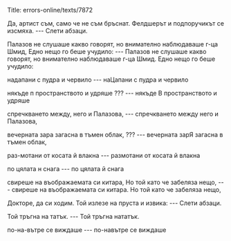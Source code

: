 Title: errors-online/texts/7872

Да, артист съм, само че не съм бръснат. Фелдшерът и подпоручикът се изсмяха. --- Слети абзаци.

Палазов не слушаше какво говорят, но внимателно наблюдаваше г-ца Шмид, Едно нещо го беше учудило: ---
Палазов не слушаше какво говорят, но внимателно наблюдаваше г-ца Шмид. Едно нещо го беше учудило: 

надапани с пудра и червило --- наЦапани с пудра и червило

някъде п пространството и удряше ??? --- някъде В пространството и удряше

спречкването между, него и Палазова, --- спречкването между него и Палазова,

вечерната зара загасна в тъмен облак, ??? --- вечерната зарЯ загасна в тъмен облак,

раз-мотани от косата й влакна --- размотани от косата й влакна

по цялата н снага  --- по цялата й снага

свиреше на въображаемата си китара, Но той като че забеляза нещо, --- свиреше на въображаемата си китара. Но той като че забеляза нещо,

Докторе, да си ходим. Той излезе на пруста и извика: --- Слети абзаци.

Той тръгна на татък. --- Той тръгна нататък.

по-на-вътре се виждаше --- по-навътре се виждаше
